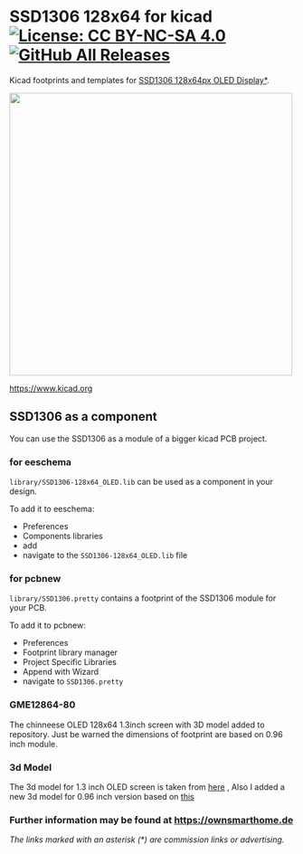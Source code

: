 # SSD1306 128x64 for kicad [![License: CC BY-NC-SA 4.0](https://img.shields.io/badge/License-CC%20BY--NC--SA%204.0-lightgrey.svg)](https://creativecommons.org/licenses/by-nc-sa/4.0/) [![GitHub All Releases](https://img.shields.io/github/downloads/pforrmi/SSD1306-128x64-kicad/total.svg)](https://github.com/pforrmi/SSD1306-128x64-kicad/releases)

Kicad footprints and templates for [SSD1306 128x64px OLED Display*](https://amzn.to/2YUHoEB).

<img src="https://github.com/pforrmi/SSD1306-128x64-kicad/blob/master/images/ssd1306_3d.jpg" width=500>

https://www.kicad.org

## SSD1306 as a component

You can use the SSD1306 as a module of a bigger kicad PCB project. 

### for eeschema
`library/SSD1306-128x64_OLED.lib` can be used as a component in your design.


To add it to eeschema:
* Preferences
* Components libraries
* add
* navigate to the `SSD1306-128x64_OLED.lib` file

### for pcbnew

`library/SSD1306.pretty` contains a footprint of the SSD1306 module for your PCB.

To add it to pcbnew:
* Preferences
* Footprint library manager
* Project Specific Libraries
* Append with Wizard
* navigate to `SSD1306.pretty`

### GME12864-80

The chinneese OLED 128x64 1.3inch screen with 3D model added to repository. Just be warned the dimensions of footprint are based on 0.96 inch module.

### 3d Model

The 3d model for 1.3 inch OLED screen is taken from [here](https://grabcad.com/library/oled-i2c-1-3-inch-display-1)
, Also I added a new 3d model for 0.96 inch version based on [this](https://grabcad.com/library/ssd1306-oled-display-128x64-1)

### Further information may be found at https://ownsmarthome.de

_The links marked with an asterisk (*) are commission links or advertising._

